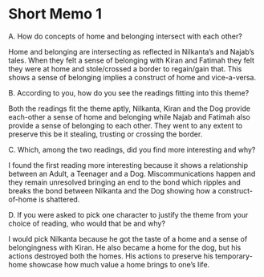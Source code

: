 # Short Memo 1

A. How do concepts of home and belonging intersect with each other?

Home and belonging are intersecting as reflected in Nilkanta’s and Najab’s tales. When
they felt a sense of belonging with Kiran and Fatimah they felt they were at home and
stole/crossed a border to regain/gain that. This shows a sense of belonging implies a
construct of home and vice-a-versa.

B. According to you, how do you see the readings fitting into this theme?

Both the readings fit the theme aptly, Nilkanta, Kiran and the Dog provide each-other a
sense of home and belonging while Najab and Fatimah also provide a sense of belonging
to each other. They went to any extent to preserve this be it stealing, trusting or crossing
the border.

C. Which, among the two readings, did you find more interesting and why?

I found the first reading more interesting because it shows a relationship between an Adult,
a Teenager and a Dog. Miscommunications happen and they remain unresolved bringing
an end to the bond which ripples and breaks the bond between Nilkanta and the Dog
showing how a construct-of-home is shattered.

D. If you were asked to pick one character to justify the theme from your choice of
reading, who would that be and why?

I would pick Nilkanta because he got the taste of a home and a sense of belongingness
with Kiran. He also became a home for the dog, but his actions destroyed both the homes.
His actions to preserve his temporary-home showcase how much value a home brings to
one’s life.
